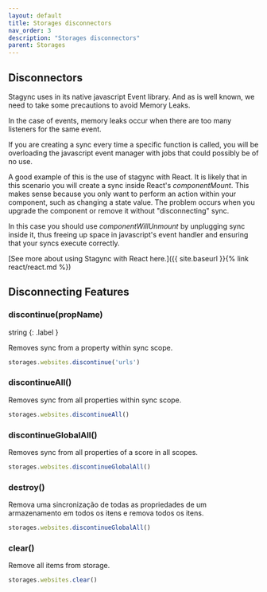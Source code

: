 ```yaml
---
layout: default
title: Storages disconnectors
nav_order: 3
description: "Storages disconnectors"
parent: Storages
---
```


## Disconnectors

Stagync uses in its native javascript Event library. And as is well known, we need to take some precautions to avoid Memory Leaks.

In the case of events, memory leaks occur when there are too many listeners for the same event.

If you are creating a sync every time a specific function is called, 
you will be overloading the javascript event manager with jobs that could possibly be of no use.

A good example of this is the use of stagync with React.
It is likely that in this scenario you will create a sync inside React's *componentMount*. 
This makes sense because you only want to perform an action within your component, such as changing a state value. The problem occurs when you upgrade the component or remove it without "disconnecting" sync.

In this case you should use *componentWillUnmount* by unplugging sync inside it, thus freeing up space in javascript's event handler and ensuring that your syncs execute correctly.


[See more about using Stagync with React here.]({{ site.baseurl }}{% link react/react.md %})
## Disconnecting Features

### discontinue(propName)
string
{: .label }

Removes sync from a property within sync scope.

```javascript
storages.websites.discontinue('urls')
```

### discontinueAll()

Removes sync from all properties within sync scope.

```javascript
storages.websites.discontinueAll()
```

### discontinueGlobalAll()

Removes sync from all properties of a score in all scopes.

```javascript
storages.websites.discontinueGlobalAll()
```

### destroy()

Remova uma sincronização de todas as propriedades de um armazenamento em todos os itens e remova todos os itens.

```javascript
storages.websites.discontinueGlobalAll()
```

### clear()

Remove all items from storage.

```javascript
storages.websites.clear()
```
